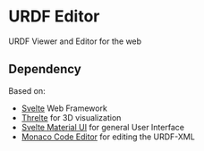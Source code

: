 # URDF Editor
URDF Viewer and Editor for the web

## Dependency

Based on:
 - [Svelte](https://svelte.dev) Web Framework
 - [Threlte](https://threlte.xyz) for 3D visualization
 - [Svelte Material UI](https://sveltematerialui.com/) for general User Interface
 - [Monaco Code Editor](https://microsoft.github.io/monaco-editor/) for editing the URDF-XML